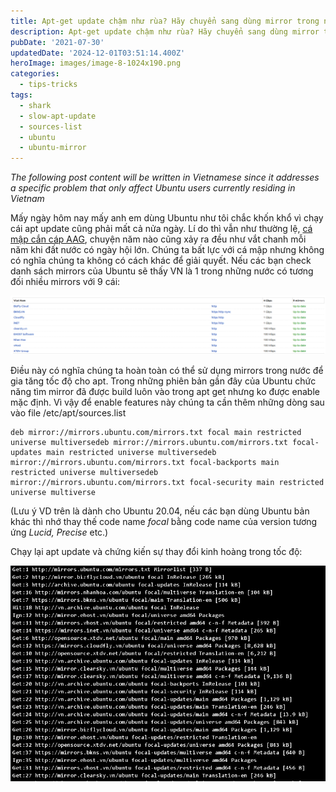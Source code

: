 ```yaml
---
title: Apt-get update chậm như rùa? Hãy chuyển sang dùng mirror trong nước
description: Apt-get update chậm như rùa? Hãy chuyển sang dùng mirror trong nước
pubDate: '2021-07-30'
updatedDate: '2024-12-01T03:51:14.400Z'
heroImage: images/image-8-1024x190.png
categories:
  - tips-tricks
tags:
  - shark
  - slow-apt-update
  - sources-list
  - ubuntu
  - ubuntu-mirror
---
```


_The following post content will be written in Vietnamese since it addresses a specific problem that only affect Ubuntu users currently residing in Vietnam_

Mấy ngày hôm nay mấy anh em dùng Ubuntu như tôi chắc khốn khổ vì chạy cái apt update cũng phải mất cả nửa ngày. Lí do thì vẫn như thường lệ, [cá mập cắn cáp AAG](https://tienphong.vn/cap-quang-aag-gap-su-co-internet-di-quoc-te-bi-anh-huong-post1357028.tpo), chuyện năm nào cũng xảy ra đều như vắt chanh mỗi năm khi đất nước có ngày hội lớn. Chúng ta bất lực với cá mập nhưng không có nghĩa chúng ta không có cách khác để giải quyết. Nếu các bạn check danh sách mirrors của Ubuntu sẽ thấy VN là 1 trong những nước có tương đối nhiều mirrors với 9 cái:

![](images/image-8-1024x190.png)

Điều này có nghĩa chúng ta hoàn toàn có thể sử dụng mirrors trong nước để gia tăng tốc độ cho apt. Trong những phiên bản gần đây của Ubuntu chức năng tìm mirror đã được build luôn vào trong apt get nhưng ko được enable mặc định. Vì vậy để enable features này chúng ta cần thêm những dòng sau vào file /etc/apt/sources.list

```
deb mirror://mirrors.ubuntu.com/mirrors.txt focal main restricted universe multiversedeb mirror://mirrors.ubuntu.com/mirrors.txt focal-updates main restricted universe multiversedeb mirror://mirrors.ubuntu.com/mirrors.txt focal-backports main restricted universe multiversedeb mirror://mirrors.ubuntu.com/mirrors.txt focal-security main restricted universe multiverse
```

(Lưu ý VD trên là dành cho Ubuntu 20.04, nếu các bạn dùng Ubuntu bản khác thì nhớ thay thế code name _focal_ bằng code name của version tương ứng _Lucid, Precise_ etc.)

Chạy lại apt update và chứng kiến sự thay đổi kinh hoàng trong tốc độ:

![](images/image-9.png)
